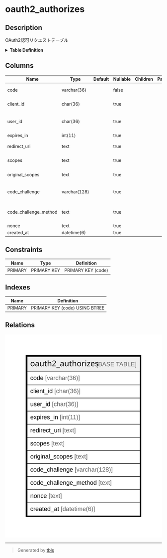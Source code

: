 # oauth2_authorizes

## Description

OAuth2認可リクエストテーブル

<details>
<summary><strong>Table Definition</strong></summary>

```sql
CREATE TABLE `oauth2_authorizes` (
  `code` varchar(36) NOT NULL DEFAULT '',
  `client_id` char(36) DEFAULT NULL,
  `user_id` char(36) DEFAULT NULL,
  `expires_in` int(11) DEFAULT NULL,
  `redirect_uri` text,
  `scopes` text,
  `original_scopes` text,
  `code_challenge` varchar(128) DEFAULT NULL,
  `code_challenge_method` text,
  `nonce` text,
  `created_at` datetime(6) DEFAULT NULL,
  PRIMARY KEY (`code`)
) ENGINE=InnoDB DEFAULT CHARSET=utf8mb4
```

</details>

## Columns

| Name | Type | Default | Nullable | Children | Parents | Comment |
| ---- | ---- | ------- | -------- | -------- | ------- | ------- |
| code | varchar(36) |  | false |  |  | 認可コード |
| client_id | char(36) |  | true |  |  | クライアントID |
| user_id | char(36) |  | true |  |  | リクエストユーザーUUID |
| expires_in | int(11) |  | true |  |  | 有効秒 |
| redirect_uri | text |  | true |  |  | リダイレクトURI |
| scopes | text |  | true |  |  | 認可対象スコープ |
| original_scopes | text |  | true |  |  | 元の要求スコープ |
| code_challenge | varchar(128) |  | true |  |  | PKCEコードチャレンジ |
| code_challenge_method | text |  | true |  |  | PKCEコードチャレンジ方式 |
| nonce | text |  | true |  |  | nonce |
| created_at | datetime(6) |  | true |  |  |  |

## Constraints

| Name | Type | Definition |
| ---- | ---- | ---------- |
| PRIMARY | PRIMARY KEY | PRIMARY KEY (code) |

## Indexes

| Name | Definition |
| ---- | ---------- |
| PRIMARY | PRIMARY KEY (code) USING BTREE |

## Relations

![er](oauth2_authorizes.svg)

---

> Generated by [tbls](https://github.com/k1LoW/tbls)
